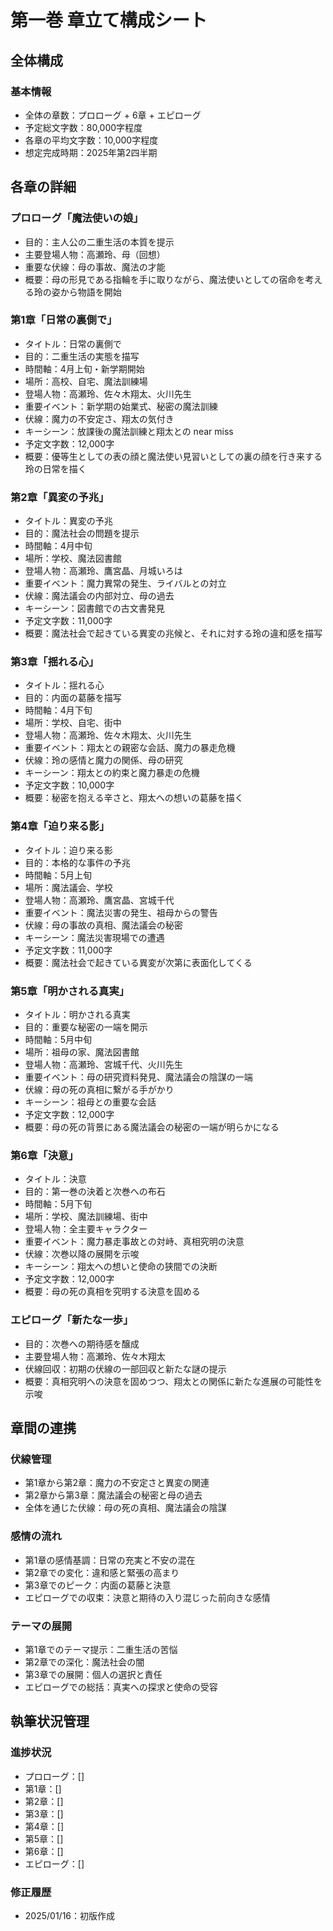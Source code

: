 # 第一巻 章立て構成シート

## 全体構成
### 基本情報
- 全体の章数：プロローグ + 6章 + エピローグ
- 予定総文字数：80,000字程度
- 各章の平均文字数：10,000字程度
- 想定完成時期：2025年第2四半期

## 各章の詳細
### プロローグ「魔法使いの娘」
- 目的：主人公の二重生活の本質を提示
- 主要登場人物：高瀬玲、母（回想）
- 重要な伏線：母の事故、魔法の才能
- 概要：母の形見である指輪を手に取りながら、魔法使いとしての宿命を考える玲の姿から物語を開始

### 第1章「日常の裏側で」
- タイトル：日常の裏側で
- 目的：二重生活の実態を描写
- 時間軸：4月上旬・新学期開始
- 場所：高校、自宅、魔法訓練場
- 登場人物：高瀬玲、佐々木翔太、火川先生
- 重要イベント：新学期の始業式、秘密の魔法訓練
- 伏線：魔力の不安定さ、翔太の気付き
- キーシーン：放課後の魔法訓練と翔太との near miss
- 予定文字数：12,000字
- 概要：優等生としての表の顔と魔法使い見習いとしての裏の顔を行き来する玲の日常を描く

### 第2章「異変の予兆」
- タイトル：異変の予兆
- 目的：魔法社会の問題を提示
- 時間軸：4月中旬
- 場所：学校、魔法図書館
- 登場人物：高瀬玲、鷹宮晶、月城いろは
- 重要イベント：魔力異常の発生、ライバルとの対立
- 伏線：魔法議会の内部対立、母の過去
- キーシーン：図書館での古文書発見
- 予定文字数：11,000字
- 概要：魔法社会で起きている異変の兆候と、それに対する玲の違和感を描写

### 第3章「揺れる心」
- タイトル：揺れる心
- 目的：内面の葛藤を描写
- 時間軸：4月下旬
- 場所：学校、自宅、街中
- 登場人物：高瀬玲、佐々木翔太、火川先生
- 重要イベント：翔太との親密な会話、魔力の暴走危機
- 伏線：玲の感情と魔力の関係、母の研究
- キーシーン：翔太との約束と魔力暴走の危機
- 予定文字数：10,000字
- 概要：秘密を抱える辛さと、翔太への想いの葛藤を描く

### 第4章「迫り来る影」
- タイトル：迫り来る影
- 目的：本格的な事件の予兆
- 時間軸：5月上旬
- 場所：魔法議会、学校
- 登場人物：高瀬玲、鷹宮晶、宮城千代
- 重要イベント：魔法災害の発生、祖母からの警告
- 伏線：母の事故の真相、魔法議会の秘密
- キーシーン：魔法災害現場での遭遇
- 予定文字数：11,000字
- 概要：魔法社会で起きている異変が次第に表面化してくる

### 第5章「明かされる真実」
- タイトル：明かされる真実
- 目的：重要な秘密の一端を開示
- 時間軸：5月中旬
- 場所：祖母の家、魔法図書館
- 登場人物：高瀬玲、宮城千代、火川先生
- 重要イベント：母の研究資料発見、魔法議会の陰謀の一端
- 伏線：母の死の真相に繋がる手がかり
- キーシーン：祖母との重要な会話
- 予定文字数：12,000字
- 概要：母の死の背景にある魔法議会の秘密の一端が明らかになる

### 第6章「決意」
- タイトル：決意
- 目的：第一巻の決着と次巻への布石
- 時間軸：5月下旬
- 場所：学校、魔法訓練場、街中
- 登場人物：全主要キャラクター
- 重要イベント：魔力暴走事故との対峙、真相究明の決意
- 伏線：次巻以降の展開を示唆
- キーシーン：翔太への想いと使命の狭間での決断
- 予定文字数：12,000字
- 概要：母の死の真相を究明する決意を固める

### エピローグ「新たな一歩」
- 目的：次巻への期待感を醸成
- 主要登場人物：高瀬玲、佐々木翔太
- 伏線回収：初期の伏線の一部回収と新たな謎の提示
- 概要：真相究明への決意を固めつつ、翔太との関係に新たな進展の可能性を示唆

## 章間の連携
### 伏線管理
- 第1章から第2章：魔力の不安定さと異変の関連
- 第2章から第3章：魔法議会の秘密と母の過去
- 全体を通じた伏線：母の死の真相、魔法議会の陰謀

### 感情の流れ
- 第1章の感情基調：日常の充実と不安の混在
- 第2章での変化：違和感と緊張の高まり
- 第3章でのピーク：内面の葛藤と決意
- エピローグでの収束：決意と期待の入り混じった前向きな感情

### テーマの展開
- 第1章でのテーマ提示：二重生活の苦悩
- 第2章での深化：魔法社会の闇
- 第3章での展開：個人の選択と責任
- エピローグでの総括：真実への探求と使命の受容

## 執筆状況管理
### 進捗状況
- プロローグ：[]
- 第1章：[]
- 第2章：[]
- 第3章：[]
- 第4章：[]
- 第5章：[]
- 第6章：[]
- エピローグ：[]

### 修正履歴
- 2025/01/16：初版作成